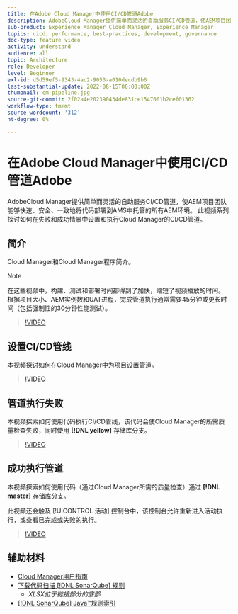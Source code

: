 ```yaml
---
title: 在Adobe Cloud Manager中使用CI/CD管道Adobe
description: AdobeCloud Manager提供简单而灵活的自助服务CI/CD管道，使AEM项目团队能够快速、安全、一致地将代码部署到AMS中托管的所有AEM环境。 此视频系列探讨如何在失败和成功情景中设置和执行Cloud Manager的CI/CD管道。
sub-product: Experience Manager Cloud Manager, Experience Manager
topics: cicd, performance, best-practices, development, governance
doc-type: feature video
activity: understand
audience: all
topic: Architecture
role: Developer
level: Beginner
exl-id: d5d59ef5-9343-4ac2-9053-a010decdb9b6
last-substantial-update: 2022-08-15T00:00:00Z
thumbnail: cm-pipeline.jpg
source-git-commit: 2f02a4e202390434de831ce1547001b2cef01562
workflow-type: tm+mt
source-wordcount: '312'
ht-degree: 0%

---
```


# 在Adobe Cloud Manager中使用CI/CD管道Adobe

AdobeCloud Manager提供简单而灵活的自助服务CI/CD管道，使AEM项目团队能够快速、安全、一致地将代码部署到AMS中托管的所有AEM环境。 此视频系列探讨如何在失败和成功情景中设置和执行Cloud Manager的CI/CD管道。

## 简介

Cloud Manager和Cloud Manager程序简介。

>[!NOTE]
>
>在这些视频中，构建、测试和部署时间都得到了加快，缩短了视频播放的时间。 根据项目大小、AEM实例数和UAT进程，完成管道执行通常需要45分钟或更长时间（包括强制性的30分钟性能测试）。

>[!VIDEO](https://video.tv.adobe.com/v/23082/?quality=12&learn=on)

## 设置CI/CD管线

本视频探讨如何在Cloud Manager中为项目设置管道。

>[!VIDEO](https://video.tv.adobe.com/v/23083/?quality=12&learn=on)

## 管道执行失败

本视频探索如何使用代码执行CI/CD管线，该代码会使Cloud Manager的所需质量检查失败，同时使用 **[!DNL yellow]** 存储库分支。

>[!VIDEO](https://video.tv.adobe.com/v/23084/?quality=12&learn=on)

## 成功执行管道

本视频探索如何使用代码（通过Cloud Manager所需的质量检查）通过 **[!DNL master]** 存储库分支。

此视频还会触及 [!UICONTROL 活动] 控制台中，该控制台允许重新进入活动执行，或查看已完成或失败的执行。

>[!VIDEO](https://video.tv.adobe.com/v/23085/?quality=12&learn=on)

## 辅助材料

* [Cloud Manager用户指南](https://experienceleague.adobe.com/docs/experience-manager-cloud-manager/content/introduction.html)
* [下载代码扫描 [!DNL SonarQube] 规则](https://experienceleague.adobe.com/docs/experience-manager-cloud-manager/content/using/code-quality-testing.html)
   * *XLSX位于链接部分的底部*
* [[!DNL SonarQube] Java™规则索引](https://rules.sonarsource.com/java/)
